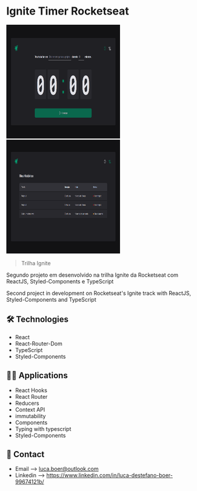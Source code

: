 # Ignite Timer Rocketseat

<span align="center">
    <img width="300" height="300" src="./github/preview1.png">
    <img width="300" height="300" src="./github/preview2.png">
</span>
    
</p>

> Trilha Ignite

Segundo projeto em desenvolvido na trilha Ignite da Rocketseat com ReactJS, Styled-Components e TypeScript

Second project in development on Rocketseat's Ignite track with ReactJS, Styled-Components and TypeScript

## 🛠 Technologies

- React
- React-Router-Dom
- TypeScript
- Styled-Components

## 🧑‍💻 Applications

- React Hooks
- React Router
- Reducers
- Context API
- immutability
- Components
- Typing with typescript
- Styled-Components

## 💛 Contact

- Email --> luca.boer@outlook.com
- Linkedin --> https://www.linkedin.com/in/luca-destefano-boer-99674121b/
